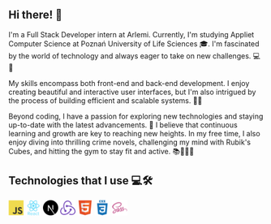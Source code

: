 ## Hi there! 👋

I'm a Full Stack Developer intern at Arlemi. Currently, I'm studying Appliet Computer Science at Poznań University of Life Sciences 🎓. I'm fascinated by the world of technology and always eager to take on new challenges. 💻💪

My skills encompass both front-end and back-end development. I enjoy creating beautiful and interactive user interfaces, but I'm also intrigued by the process of building efficient and scalable systems. 🌟🚀

Beyond coding, I have a passion for exploring new technologies and staying up-to-date with the latest advancements. 🌱 I believe that continuous learning and growth are key to reaching new heights. In my free time, I also enjoy diving into thrilling crime novels, challenging my mind with Rubik's Cubes, and hitting the gym to stay fit and active. 📚🧩🏋️‍♀️
## Technologies that I use 💻🛠️

<div>
    <img src="https://github.com/devicons/devicon/blob/master/icons/javascript/javascript-original.svg" title="JavaScript" alt="JavaScript" width="30" height="30"/>
    <img src="https://github.com/devicons/devicon/blob/master/icons/react/react-original-wordmark.svg" title="React" alt="React" width="30" height="30"/>
    <img src="https://github.com/devicons/devicon/blob/master/icons/nextjs/nextjs-original.svg" title="Next.js" alt="Next.js" width="30" height="30"/>
    <img src="https://github.com/devicons/devicon/blob/master/icons/redux/redux-original.svg" title="Redux" alt="Redux" width="30" height="30"/>
    <img src="https://github.com/devicons/devicon/blob/master/icons/html5/html5-original.svg" title="HTML5" alt="HTML5" width="30" height="30"/>
    <img src="https://github.com/devicons/devicon/blob/master/icons/css3/css3-plain-wordmark.svg" title="CSS3" alt="CSS3" width="30" height="30"/>
    <img src="https://github.com/devicons/devicon/blob/master/icons/sass/sass-original.svg" title="Sass" alt="Sass" width="30" height="30"/>
</div>
